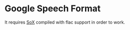 Google Speech Format
====================

It requires [SoX](http://sox.sourceforge.net) compiled with flac support in order to work.
